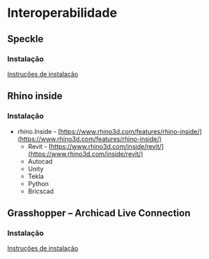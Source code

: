 # Interoperabilidade

## Speckle

### Instalação

[Instruções de instalação](./speckle/speckle_install.md)

## Rhino inside

### Instalação

 - rhino.Inside - [https://www.rhino3d.com/features/rhino-inside/](https://www.rhino3d.com/features/rhino-inside/)
   - Revit - [https://www.rhino3d.com/inside/revit/](https://www.rhino3d.com/inside/revit/)
   - Autocad
   - Unity
   - Tekla
   - Python
   - Bricscad

<!-- [Instruções de instalação]() -->


## Grasshopper – Archicad Live Connection

### Instalação

[Instruções de instalação](./archicad_connect/archicad_connect.md)

 
